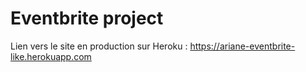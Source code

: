 # Eventbrite project

Lien vers le site en production sur Heroku : https://ariane-eventbrite-like.herokuapp.com